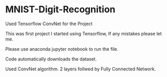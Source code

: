 # MNIST-Digit-Recognition
Used Tensorflow ConvNet for the Project


This was first project I started using Tensorflow, If any mistakes please let me.

Please use anaconda jupyter notebook to run the file.

Code automatically downloads the dataset.

Used ConvNet algorithm. 2 layers follwed by Fully Connected Network.
